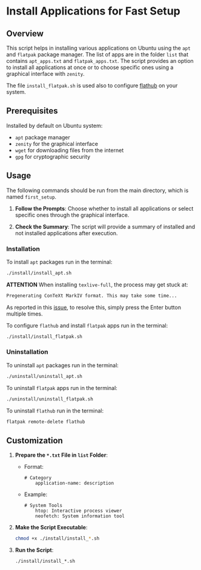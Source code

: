 # Install Applications for Fast Setup

## Overview

This script helps in installing various applications on Ubuntu using the `apt` and `flatpak` package manager. The list of apps are in the folder `list` that contains `apt_apps.txt` and `flatpak_apps.txt`. The script provides an option to install all applications at once or to choose specific ones using a graphical interface with `zenity`. 

The file `install_flatpak.sh` is used also to configure [flathub](https://flathub.org/) on your system.

## Prerequisites
Installed by default on Ubuntu system:

- `apt` package manager
- `zenity` for the graphical interface
- `wget` for downloading files from the internet
- `gpg` for cryptographic security

## Usage
The following commands should be run from the main directory, which is named `first_setup`.

1. **Follow the Prompts**:
	Choose whether to install all applications or select specific ones through the graphical interface.

1. **Check the Summary**:
    The script will provide a summary of installed and not installed applications after execution.


### Installation
To install `apt` packages run in the terminal:
   ```bash
   ./install/install_apt.sh
   ```

**ATTENTION** When installing `texlive-full`, the process may get stuck at:
  ```bash
  Pregenerating ConTeXt MarkIV format. This may take some time...
  ```
As reported in this [issue](https://bugs.launchpad.net/ubuntu/+source/context/+bug/2058409), to resolve this, simply press the Enter button multiple times.

To configure `flathub` and install `flatpak` apps run in the terminal:
   ```bash
   ./install/install_flatpak.sh
   ```

### Uninstallation
To uninstall `apt` packages run in the terminal:
   ```bash
   ./uninstall/uninstall_apt.sh
   ```

To uninstall `flatpak` apps run in the terminal:
   ```bash
   ./uninstall/uninstall_flatpak.sh
   ```
To uninstall `flathub` run in the terminal:
   ```bash
  flatpak remote-delete flathub
   ```

## Customization 

1. **Prepare the `*.txt` File in `list` Folder**:
   - Format: 
     ```plaintext
     # Category
         application-name: description
     ```
   - Example:
     ```plaintext
     # System Tools
         htop: Interactive process viewer
         neofetch: System information tool
     ```

1. **Make the Script Executable**:
   ```bash
   chmod +x ./install/install_*.sh
   ```

1. **Run the Script**:
   ```bash
   ./install/install_*.sh
   ```
